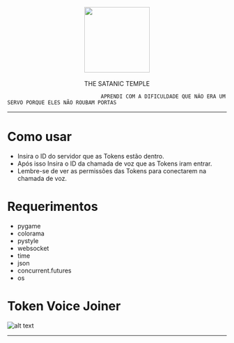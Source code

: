 <p align="center">
      <img src="https://media.discordapp.net/attachments/1018170841000853616/1018191737191157842/icon.png" height="150px" width="150px" ></img>
      <br><br>
      THE SATANIC TEMPLE
  
                                  APRENDI COM A DIFICULDADE QUE NÃO ERA UM SERVO PORQUE ELES NÃO ROUBAM PORTAS
 
  </p>
 
   ---
 # Como usar
 * Insira o ID do servidor que as Tokens estão dentro.
 * Após isso Insira o ID da chamada de voz que as Tokens iram entrar.
 * Lembre-se de ver as permissões das Tokens para conectarem na chamada de voz.   
   
 # Requerimentos
 * pygame
 * colorama
 * pystyle
 * websocket
 * time
 * json
 * concurrent.futures
 * os
 
 # Token Voice Joiner
![alt text](https://media.discordapp.net/attachments/1018170841000853616/1018200820552044574/unknown.png?width=946&height=473)

 ---
